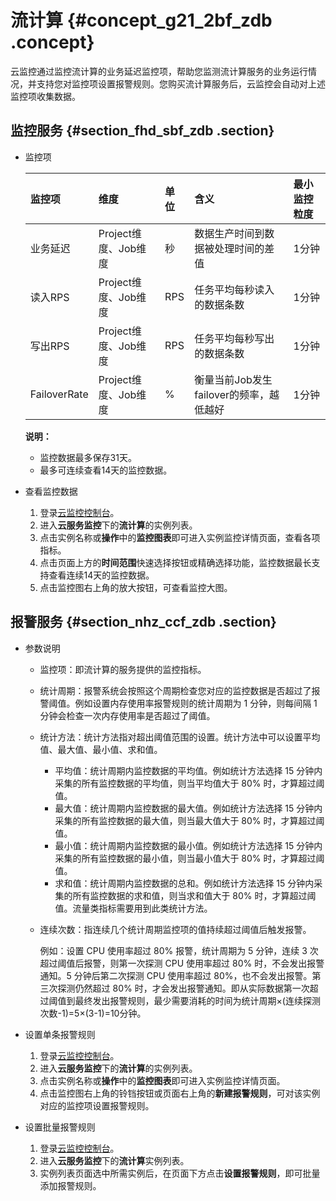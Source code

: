 # 流计算 {#concept_g21_2bf_zdb .concept}

云监控通过监控流计算的业务延迟监控项，帮助您监测流计算服务的业务运行情况，并支持您对监控项设置报警规则。您购买流计算服务后，云监控会自动对上述监控项收集数据。

## 监控服务 {#section_fhd_sbf_zdb .section}

-   监控项

    |监控项|维度|单位|含义|最小监控粒度|
    |:--|:-|:-|:-|:-----|
    |业务延迟|Project维度、Job维度|秒|数据生产时间到数据被处理时间的差值|1分钟|
    |读入RPS|Project维度、Job维度|RPS|任务平均每秒读入的数据条数|1分钟|
    |写出RPS|Project维度、Job维度|RPS|任务平均每秒写出的数据条数|1分钟|
    |FailoverRate|Project维度、Job维度|%|衡量当前Job发生failover的频率，越低越好|1分钟|

    **说明：** 

    -   监控数据最多保存31天。
    -   最多可连续查看14天的监控数据。

-   查看监控数据
    1.  登录[云监控控制台](https://cms-intl.console.aliyun.com)。
    2.  进入**云服务监控**下的**流计算**的实例列表。
    3.  点击实例名称或**操作**中的**监控图表**即可进入实例监控详情页面，查看各项指标。
    4.  点击页面上方的**时间范围**快速选择按钮或精确选择功能，监控数据最长支持查看连续14天的监控数据。
    5.  点击监控图右上角的放大按钮，可查看监控大图。

## 报警服务 {#section_nhz_ccf_zdb .section}

-   参数说明
    -   监控项：即流计算的服务提供的监控指标。
    -   统计周期：报警系统会按照这个周期检查您对应的监控数据是否超过了报警阈值。例如设置内存使用率报警规则的统计周期为 1 分钟，则每间隔 1 分钟会检查一次内存使用率是否超过了阈值。
    -   统计方法：统计方法指对超出阈值范围的设置。统计方法中可以设置平均值、最大值、最小值、求和值。
        -   平均值：统计周期内监控数据的平均值。例如统计方法选择 15 分钟内采集的所有监控数据的平均值，则当平均值大于 80% 时，才算超过阈值。
        -   最大值：统计周期内监控数据的最大值。例如统计方法选择 15 分钟内采集的所有监控数据的最大值，则当最大值大于 80% 时，才算超过阈值。
        -   最小值：统计周期内监控数据的最小值。例如统计方法选择 15 分钟内采集的所有监控数据的最小值，则当最小值大于 80% 时，才算超过阈值。
        -   求和值：统计周期内监控数据的总和。例如统计方法选择 15 分钟内采集的所有监控数据的求和值，则当求和值大于 80% 时，才算超过阈值。流量类指标需要用到此类统计方法。
    -   连续次数：指连续几个统计周期监控项的值持续超过阈值后触发报警。

        例如：设置 CPU 使用率超过 80% 报警，统计周期为 5 分钟，连续 3 次超过阈值后报警，则第一次探测 CPU 使用率超过 80% 时，不会发出报警通知。5 分钟后第二次探测 CPU 使用率超过 80%，也不会发出报警。第三次探测仍然超过 80% 时，才会发出报警通知。即从实际数据第一次超过阈值到最终发出报警规则，最少需要消耗的时间为统计周期×\(连续探测次数-1\)=5×\(3-1\)=10分钟。


-   设置单条报警规则
    1.  登录[云监控控制台](https://cloudmonitor.console.aliyun.com)。
    2.  进入**云服务监控**下的**流计算**的实例列表。
    3.  点击实例名称或**操作**中的**监控图表**即可进入实例监控详情页面。
    4.  点击监控图右上角的铃铛按钮或页面右上角的**新建报警规则**，可对该实例对应的监控项设置报警规则。

-   设置批量报警规则
    1.  登录[云监控控制台](https://cloudmonitor.console.aliyun.com)。
    2.  进入**云服务监控**下的**流计算**实例列表。
    3.  实例列表页面选中所需实例后，在页面下方点击**设置报警规则**，即可批量添加报警规则。

